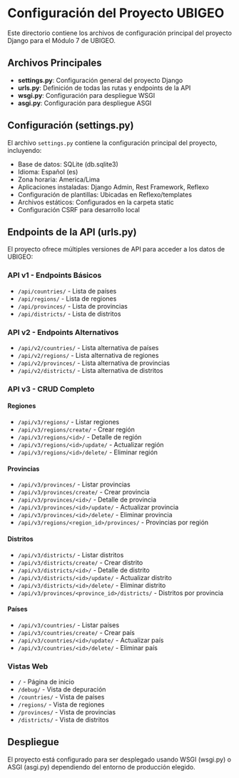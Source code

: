 # Configuración del Proyecto UBIGEO

Este directorio contiene los archivos de configuración principal del proyecto Django para el Módulo 7 de UBIGEO.

## Archivos Principales

- **settings.py**: Configuración general del proyecto Django
- **urls.py**: Definición de todas las rutas y endpoints de la API
- **wsgi.py**: Configuración para despliegue WSGI
- **asgi.py**: Configuración para despliegue ASGI

## Configuración (settings.py)

El archivo `settings.py` contiene la configuración principal del proyecto, incluyendo:

- Base de datos: SQLite (db.sqlite3)
- Idioma: Español (es)
- Zona horaria: America/Lima
- Aplicaciones instaladas: Django Admin, Rest Framework, Reflexo
- Configuración de plantillas: Ubicadas en Reflexo/templates
- Archivos estáticos: Configurados en la carpeta static
- Configuración CSRF para desarrollo local

## Endpoints de la API (urls.py)

El proyecto ofrece múltiples versiones de API para acceder a los datos de UBIGEO:

### API v1 - Endpoints Básicos

- `/api/countries/` - Lista de países
- `/api/regions/` - Lista de regiones
- `/api/provinces/` - Lista de provincias
- `/api/districts/` - Lista de distritos

### API v2 - Endpoints Alternativos

- `/api/v2/countries/` - Lista alternativa de países
- `/api/v2/regions/` - Lista alternativa de regiones
- `/api/v2/provinces/` - Lista alternativa de provincias
- `/api/v2/districts/` - Lista alternativa de distritos

### API v3 - CRUD Completo

#### Regiones
- `/api/v3/regions/` - Listar regiones
- `/api/v3/regions/create/` - Crear región
- `/api/v3/regions/<id>/` - Detalle de región
- `/api/v3/regions/<id>/update/` - Actualizar región
- `/api/v3/regions/<id>/delete/` - Eliminar región

#### Provincias
- `/api/v3/provinces/` - Listar provincias
- `/api/v3/provinces/create/` - Crear provincia
- `/api/v3/provinces/<id>/` - Detalle de provincia
- `/api/v3/provinces/<id>/update/` - Actualizar provincia
- `/api/v3/provinces/<id>/delete/` - Eliminar provincia
- `/api/v3/regions/<region_id>/provinces/` - Provincias por región

#### Distritos
- `/api/v3/districts/` - Listar distritos
- `/api/v3/districts/create/` - Crear distrito
- `/api/v3/districts/<id>/` - Detalle de distrito
- `/api/v3/districts/<id>/update/` - Actualizar distrito
- `/api/v3/districts/<id>/delete/` - Eliminar distrito
- `/api/v3/provinces/<province_id>/districts/` - Distritos por provincia

#### Países
- `/api/v3/countries/` - Listar países
- `/api/v3/countries/create/` - Crear país
- `/api/v3/countries/<id>/update/` - Actualizar país
- `/api/v3/countries/<id>/delete/` - Eliminar país

### Vistas Web

- `/` - Página de inicio
- `/debug/` - Vista de depuración
- `/countries/` - Vista de países
- `/regions/` - Vista de regiones
- `/provinces/` - Vista de provincias
- `/districts/` - Vista de distritos

## Despliegue

El proyecto está configurado para ser desplegado usando WSGI (wsgi.py) o ASGI (asgi.py) dependiendo del entorno de producción elegido.